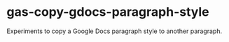# gas-copy-gdocs-paragraph-style
Experiments to copy a Google Docs paragraph style to another paragraph.
